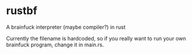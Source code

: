 # rustbf
A brainfuck interpreter (maybe compiler?) in rust


Currently the filename is hardcoded, so if you really want to run your own brainfuck program, change it in main.rs.
